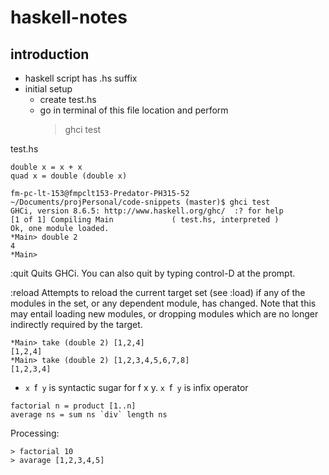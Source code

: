 # haskell-notes

## introduction
* haskell script has .hs suffix
* initial setup
  * create test.hs
  * go in terminal of this file location and perform 
    > ghci test

test.hs
```
double x = x + x
quad x = double (double x)
```

```
fm-pc-lt-153@fmpclt153-Predator-PH315-52 ~/Documents/projPersonal/code-snippets (master)$ ghci test
GHCi, version 8.6.5: http://www.haskell.org/ghc/  :? for help
[1 of 1] Compiling Main             ( test.hs, interpreted )
Ok, one module loaded.
*Main> double 2
4
*Main> 
```

:quit
Quits GHCi. You can also quit by typing control-D at the prompt.

:reload
Attempts to reload the current target set (see :load) if any of the modules in the set, or any dependent module, has changed. Note that this may entail loading new modules, or dropping modules which are no longer indirectly required by the target.

```
*Main> take (double 2) [1,2,4]
[1,2,4]
*Main> take (double 2) [1,2,3,4,5,6,7,8]
[1,2,3,4]
```

* `x `f` y` is syntactic sugar for f x y. `x `f` y` is infix operator

```
factorial n = product [1..n]
average ns = sum ns `div` length ns
```
Processing: 
``` 
> factorial 10
> avarage [1,2,3,4,5]
```




